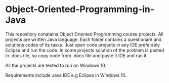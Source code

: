# Object-Oriented-Programming-in-Java
This repository conatains Object Oriented Programming course projects. All projects are written Java language. Each folder contains a questionare and solutions codes of its tasks. Just open code projects in any IDE preferably Eclipse and run the code. In some projects solution of the problem is pasted in .docs file, so copy code from .docs file and paste it IDE and run it.

All the projects are tested to run on Windows 10.

Requirements include Java IDE e.g Eclipse in Windows 10.
